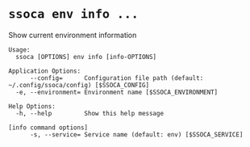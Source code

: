 # `ssoca env info ...`

Show current environment information

    Usage:
      ssoca [OPTIONS] env info [info-OPTIONS]
    
    Application Options:
          --config=      Configuration file path (default: ~/.config/ssoca/config) [$SSOCA_CONFIG]
      -e, --environment= Environment name [$SSOCA_ENVIRONMENT]
    
    Help Options:
      -h, --help         Show this help message
    
    [info command options]
          -s, --service= Service name (default: env) [$SSOCA_SERVICE]
    
